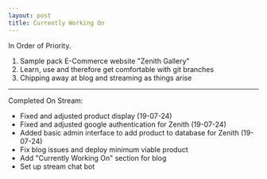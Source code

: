 ```yaml
---
layout: post
title: Currently Working On
---
```


In Order of Priority.

1. Sample pack E-Commerce website "Zenith Gallery"
2. Learn, use and therefore get comfortable with git branches
3. Chipping away at blog and streaming as things arise

---

Completed On Stream:

- Fixed and adjusted product display (19-07-24)
- Fixed and adjusted google authentication for Zenith (19-07-24)
- Added basic admin interface to add product to database for Zenith (19-07-24)
- Fix blog issues and deploy minimum viable product
- Add "Currently Working On" section for blog
- Set up stream chat bot